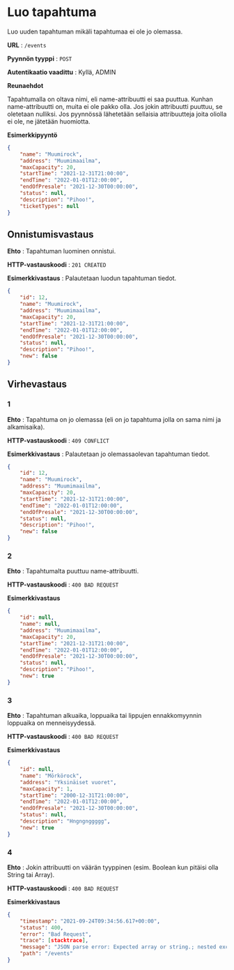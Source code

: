 # Luo tapahtuma

Luo uuden tapahtuman mikäli tapahtumaa ei ole jo olemassa.

**URL** : `/events`

**Pyynnön tyyppi** : `POST`

**Autentikaatio vaadittu** : Kyllä, ADMIN

**Reunaehdot**

Tapahtumalla on oltava nimi, eli name-attribuutti ei saa puuttua. Kunhan name-attribuutti on, muita ei ole pakko olla. Jos jokin attribuutti puuttuu, se oletetaan nulliksi. Jos pyynnössä lähetetään sellaisia attribuutteja joita oliolla ei ole, ne jätetään huomiotta. 

**Esimerkkipyyntö** 

```json
{
    "name": "Muumirock",
    "address": "Muumimaailma",
    "maxCapacity": 20,
    "startTime": "2021-12-31T21:00:00",
    "endTime": "2022-01-01T12:00:00",
    "endOfPresale": "2021-12-30T00:00:00",
    "status": null,
    "description": "Pihoo!",
    "ticketTypes": null
}
```

## Onnistumisvastaus

**Ehto** : Tapahtuman luominen onnistui.

**HTTP-vastauskoodi** : `201 CREATED`

**Esimerkkivastaus** : Palautetaan luodun tapahtuman tiedot.

```json
{
    "id": 12,
    "name": "Muumirock",
    "address": "Muumimaailma",
    "maxCapacity": 20,
    "startTime": "2021-12-31T21:00:00",
    "endTime": "2022-01-01T12:00:00",
    "endOfPresale": "2021-12-30T00:00:00",
    "status": null,
    "description": "Pihoo!",
    "new": false
}
```

## Virhevastaus

### 1

**Ehto** : Tapahtuma on jo olemassa (eli on jo tapahtuma jolla on sama nimi ja alkamisaika).

**HTTP-vastauskoodi** : `409 CONFLICT`

**Esimerkkivastaus** : Palautetaan jo olemassaolevan tapahtuman tiedot.

```json
{
    "id": 12,
    "name": "Muumirock",
    "address": "Muumimaailma",
    "maxCapacity": 20,
    "startTime": "2021-12-31T21:00:00",
    "endTime": "2022-01-01T12:00:00",
    "endOfPresale": "2021-12-30T00:00:00",
    "status": null,
    "description": "Pihoo!",
    "new": false
}
```

### 2

**Ehto** : Tapahtumalta puuttuu name-attribuutti.

**HTTP-vastauskoodi** : `400 BAD REQUEST`

**Esimerkkivastaus**

```json
{
    "id": null,
    "name": null,
    "address": "Muumimaailma",
    "maxCapacity": 20,
    "startTime": "2021-12-31T21:00:00",
    "endTime": "2022-01-01T12:00:00",
    "endOfPresale": "2021-12-30T00:00:00",
    "status": null,
    "description": "Pihoo!",
    "new": true
}
```

### 3
**Ehto** : Tapahtuman alkuaika, loppuaika tai lippujen ennakkomyynnin loppuaika on menneisyydessä.

**HTTP-vastauskoodi** : `400 BAD REQUEST`

**Esimerkkivastaus**
```json
{
    "id": null,
    "name": "Mörkörock",
    "address": "Yksinäiset vuoret",
    "maxCapacity": 1,
    "startTime": "2000-12-31T21:00:00",
    "endTime": "2022-01-01T12:00:00",
    "endOfPresale": "2021-12-30T00:00:00",
    "status": null,
    "description": "Hngngnggggg",
    "new": true
}
```

### 4

**Ehto** : Jokin attribuutti on väärän tyyppinen (esim. Boolean kun pitäisi olla String tai Array).

**HTTP-vastauskoodi** : `400 BAD REQUEST`

**Esimerkkivastaus**

```json
{
    "timestamp": "2021-09-24T09:34:56.617+00:00",
    "status": 400,
    "error": "Bad Request",
    "trace": [stacktrace],    
    "message": "JSON parse error: Expected array or string.; nested exception is com.fasterxml.jackson.databind.exc.MismatchedInputException: Expected array or string.\n at [Source: (PushbackInputStream); line: 7, column: 21] (through reference chain: fi.paikalla.ticketguru.Entities.Event[\"endOfPresale\"])",
    "path": "/events"
}
```
